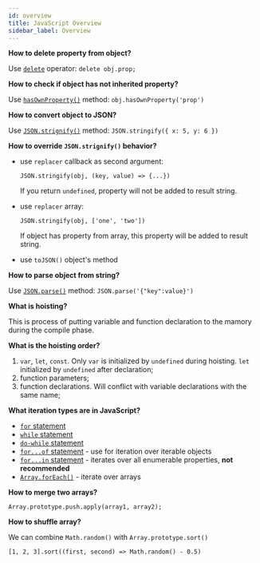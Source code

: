 ```yaml
---
id: overview
title: JavaScript Overview
sidebar_label: Overview
---
```


**How to delete property from object?**

Use [`delete`](https://developer.mozilla.org/en-US/docs/Web/JavaScript/Reference/Operators/delete) operator: `delete obj.prop;`

**How to check if object has not inherited property?**

Use [`hasOwnProperty()`](https://developer.mozilla.org/en-US/docs/Web/JavaScript/Reference/Global_Objects/Object/hasOwnProperty) method: `obj.hasOwnProperty('prop')`

**How to convert object to JSON?**

Use [`JSON.strignify()`](https://developer.mozilla.org/en-US/docs/Web/JavaScript/Reference/Global_Objects/JSON/stringify) method: `JSON.stringify({ x: 5, y: 6 })`

**How to override `JSON.strignify()` behavior?**

- use `replacer` callback as second argument:

  ```
  JSON.stringify(obj, (key, value) => {...})
  ```

  If you return `undefined`, property will not be added to result string.

- use `replacer` array:

  ```
  JSON.stringify(obj, ['one', 'two'])
  ```

  If object has property from array, this property will be added to result string.

- use `toJSON()` object's method

**How to parse object from string?**

Use [`JSON.parse()`](https://developer.mozilla.org/en-US/docs/Web/JavaScript/Reference/Global_Objects/JSON/parse) method: `JSON.parse('{"key":value}')`

**What is hoisting?**

This is process of putting variable and function declaration to the mamory during the compile phase.

**What is the hoisting order?**

1. `var`, `let`, `const`. Only `var` is initialized by `undefined` during hoisting. `let` initialized by `undefined` after declaration;
2. function parameters;
3. function declarations. Will conflict with variable declarations with the same name;

**What iteration types are in JavaScript?**

- [`for` statement](https://developer.mozilla.org/en-US/docs/Web/JavaScript/Reference/Statements/for)
- [`while` statement](https://developer.mozilla.org/en-US/docs/Web/JavaScript/Reference/statements/while)
- [`do-while` statement](https://developer.mozilla.org/en-US/docs/Web/JavaScript/Reference/statements/do...while)
- [`for...of` statement](https://developer.mozilla.org/en-US/docs/Web/JavaScript/Reference/Statements/for...of) - use for iteration over iterable objects
- [`for...in` statement](https://developer.mozilla.org/en-US/docs/Web/JavaScript/Reference/Statements/for...in) - iterates over all enumerable properties, **not recommended**
- [`Array.forEach()`](https://developer.mozilla.org/en-US/docs/Web/JavaScript/Reference/Global_Objects/Array/forEach) - iterate over arrays

**How to merge two arrays?**

```
Array.prototype.push.apply(array1, array2);
```

**How to shuffle array?**

We can combine `Math.random()` with `Array.prototype.sort()`

```
[1, 2, 3].sort((first, second) => Math.random() - 0.5)
```
